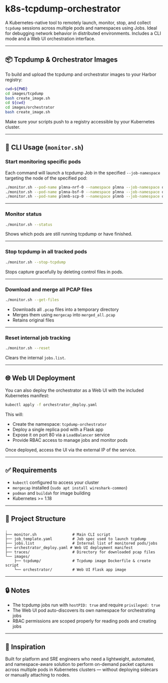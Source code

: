 # k8s-tcpdump-orchestrator

A Kubernetes-native tool to remotely launch, monitor, stop, and collect `tcpdump` sessions across multiple pods and namespaces using Jobs. Ideal for debugging network behavior in distributed environments. Includes a CLI mode and a Web UI orchestration interface.

---

## 📦 Tcpdump & Orchestrator Images

To build and upload the tcpdump and orchestrator images to your Harbor registry:

```bash
cwd=${PWD}
cd images/tcpdump
bash create_image.sh
cd ${cwd}
cd images/orchestrator
bash create_image.sh
```

Make sure your scripts push to a registry accessible by your Kubernetes cluster.

---

## 🚀 CLI Usage (`monitor.sh`)

### Start monitoring specific pods

Each command will launch a tcpdump Job in the specified `--job-namespace` targeting the node of the specified pod:

```bash
./monitor.sh --pod-name plmna-nrf-0 --namespace plmna --job-namespace default
./monitor.sh --pod-name plmna-bsf-0 --namespace plmna --job-namespace default
./monitor.sh --pod-name plmnb-scp-0 --namespace plmnb --job-namespace default
```

---

### Monitor status

```bash
./monitor.sh --status
```

Shows which pods are still running tcpdump or have finished.

---

### Stop tcpdump in all tracked pods

```bash
./monitor.sh --stop-tcpdump
```

Stops capture gracefully by deleting control files in pods.

---

### Download and merge all PCAP files

```bash
./monitor.sh --get-files
```

- Downloads all `.pcap` files into a temporary directory
- Merges them using `mergecap` into `merged_all.pcap`
- Retains original files

---

### Reset internal job tracking

```bash
./monitor.sh --reset
```

Clears the internal `jobs.list`.

---

## 🌐 Web UI Deployment

You can also deploy the orchestrator as a Web UI with the included Kubernetes manifest:

```bash
kubectl apply -f orchestrator_deploy.yaml
```

This will:
- Create the namespace: `tcpdump-orchestrator`
- Deploy a single replica pod with a Flask app
- Expose it on port 80 via a `LoadBalancer` service
- Provide RBAC access to manage jobs and monitor pods

Once deployed, access the UI via the external IP of the service.

---

## ✅ Requirements

- `kubectl` configured to access your cluster
- `mergecap` installed (`sudo apt install wireshark-common`)
- `podman` and `buildah` for image building
- Kubernetes >= 1.18

---

## 📁 Project Structure

```
.
├── monitor.sh                # Main CLI script
├── job_template.yaml         # Job spec used to launch tcpdump
├── jobs.list                 # Internal list of monitored pods/jobs
├── orchestrator_deploy.yaml # Web UI deployment manifest
├── traces/                   # Directory for downloaded pcap files
└── images/
    ├── tcpdump/              # Tcpdump image Dockerfile & create script
    └── orchestrator/         # Web UI Flask app image
```

---

## 🔒 Notes

- The tcpdump jobs run with `hostPID: true` and require `privileged: true`
- The Web UI pod auto-discovers its own namespace for orchestrating jobs
- RBAC permissions are scoped properly for reading pods and creating jobs

---

## 🧠 Inspiration

Built for platform and SRE engineers who need a lightweight, automated, and namespace-aware solution to perform on-demand packet captures across multiple pods in Kubernetes clusters — without deploying sidecars or manually attaching to nodes.
